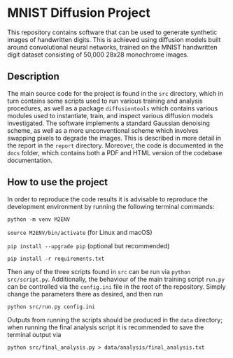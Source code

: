 # MNIST Diffusion Project

This repository contains software that can be used to generate synthetic images of handwritten digits.
This is achieved using diffusion models built around convolutional neural networks,
trained on the MNIST handwritten digit dataset consisting of 50,000 28x28 monochrome images.

## Description

The main source code for the project is found in the `src` directory,
which in turn contains some scripts used to run various training and analysis procedures,
as well as a package `diffusiontools` which contains various modules used to instantiate, train, and inspect various diffusion models investigated.
The software implements a standard Gaussian denoising scheme, as well as a more unconventional scheme which involves swapping pixels to degrade the images.
This is described in more detail in the report in the `report` directory.
Moreover, the code is documented in the `docs` folder, which contains both a PDF and HTML version of the codebase documentation.

## How to use the project

In order to reproduce the code results it is advisable to reproduce the development environment by running the following terminal commands:

`python -m venv M2ENV`

`source M2ENV/bin/activate` (for Linux and macOS)

`pip install --upgrade pip` (optional but recommended)

`pip install -r requirements.txt`

Then any of the three scripts found in `src` can be run via `python src/script.py`.
Additionally, the behaviour of the main training script `run.py` can be controlled via the `config.ini` file in the root of the repository.
Simply change the parameters there as desired, and then run

`python src/run.py config.ini`

Outputs from running the scripts should be produced in the `data` directory;
when running the final analysis script it is recommended to save the terminal output via

`python src/final_analysis.py > data/analysis/final_analysis.txt`
